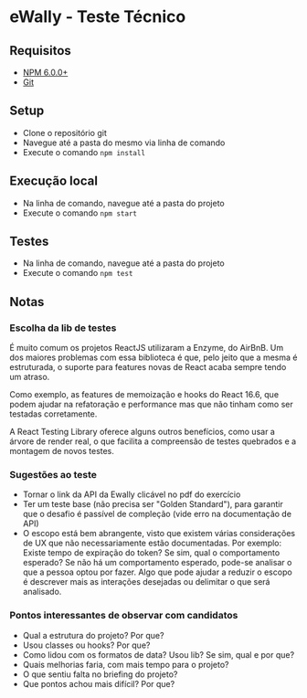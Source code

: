 # eWally - Teste Técnico

## Requisitos

- [NPM 6.0.0+](https://www.npmjs.com/get-npm)
- [Git](https://git-scm.com/downloads)

## Setup

- Clone o repositório git
- Navegue até a pasta do mesmo via linha de comando
- Execute o comando `npm install`

## Execução local

- Na linha de comando, navegue até a pasta do projeto
- Execute o comando `npm start`

## Testes

- Na linha de comando, navegue até a pasta do projeto
- Execute o comando `npm test`

## Notas

### Escolha da lib de testes

É muito comum os projetos ReactJS utilizaram a Enzyme, do AirBnB. Um dos maiores problemas com essa biblioteca é que, pelo jeito que a mesma é estruturada, o suporte para features novas de React acaba sempre tendo um atraso.

Como exemplo, as features de memoização e hooks do React 16.6, que podem ajudar na refatoração e performance mas que não tinham como ser testadas corretamente.

A React Testing Library oferece alguns outros benefícios, como usar a árvore de render real, o que facilita a compreensão de testes quebrados e a montagem de novos testes.

### Sugestões ao teste

- Tornar o link da API da Ewally clicável no pdf do exercício
- Ter um teste base (não precisa ser "Golden Standard"), para garantir que o desafio é passível de compleção (vide erro na documentação de API)
- O escopo está bem abrangente, visto que existem várias considerações de UX que não necessariamente estão documentadas. Por exemplo: Existe tempo de expiração do token? Se sim, qual o comportamento esperado? Se não há um comportamento esperado, pode-se analisar o que a pessoa optou por fazer. Algo que pode ajudar a reduzir o escopo é descrever mais as interações desejadas ou delimitar o que será analisado.

### Pontos interessantes de observar com candidatos

- Qual a estrutura do projeto? Por que?
- Usou classes ou hooks? Por que?
- Como lidou com os formatos de data? Usou lib? Se sim, qual e por que?
- Quais melhorias faria, com mais tempo para o projeto?
- O que sentiu falta no briefing do projeto?
- Que pontos achou mais difícil? Por que?
